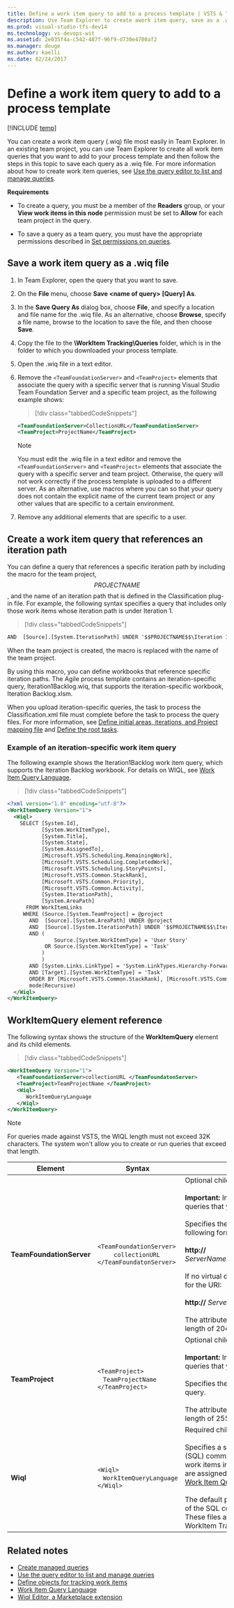 ```yaml
---
title: Define a work item query to add to a process template | VSTS & TFS
description: Use Team Explorer to create awork item query, save as a .wiq file, and add to a process template
ms.prod: visual-studio-tfs-dev14
ms.technology: vs-devops-wit
ms.assetid: 2e035f4a-c542-487f-96f9-d730e4700af2
ms.manager: douge
ms.author: kaelli
ms.date: 02/24/2017
---
```


# Define a work item query to add to a process template

[!INCLUDE [temp](../../../_shared/customization-phase-0-and-1-plus-version-header.md)]

<a name="top"></a> You can create a work item query (.wiq) file most easily in Team Explorer. In an existing team project, you can use Team Explorer to create all work item queries that you want to add to your process template and then follow the steps in this topic to save each query as a .wiq file. For more information about how to create work item queries, see [Use the query editor to list and manage queries](../../../track/using-queries.md).  
  
 **Requirements**  
  
-   To create a query, you must be a member of the **Readers** group, or your **View work items in this node** permission must be set to **Allow** for each team project in the query.  
  
-   To save a query as a team query, you must have the appropriate permissions described in [Set permissions on queries](../../../track/set-query-permissions.md).  
  
<a name="create"></a> 
##  Save a work item query as a .wiq file  
  
1.  In Team Explorer, open the query that you want to save.   
2.  On the **File** menu, choose **Save \<name of query> [Query] As**.    
3.  In the **Save Query As** dialog box, choose **File**, and specify a location and file name for the .wiq file. As an alternative, choose **Browse**, specify a file name, browse to the location to save the file, and then choose **Save**.    
4.  Copy the file to the **\WorkItem Tracking\Queries** folder, which is in the folder to which you downloaded your process template.    
5.  Open the .wiq file in a text editor.    
6.  Remove the `<TeamFoundationServer>` and `<TeamProject>` elements that associate the query with a specific server that is running Visual Studio Team Foundation Server and a specific team project, as the following example shows:  
  
    > [!div class="tabbedCodeSnippets"]
	```XML 
    <TeamFoundationServer>CollectionURL</TeamFoundationServer>  
    <TeamProject>ProjectName</TeamProject>  
    ```  
  
    > [!NOTE]  
    >  You must edit the .wiq file in a text editor and remove the `<TeamFoundationServer>` and `<TeamProject>` elements that associate the query with a specific server and team project. Otherwise, the query will not work correctly if the process template is uploaded to a different server. As an alternative, use macros where you can so that your query does not contain the explicit name of the current team project or any other values that are specific to a certain environment.  
  
7.  Remove any additional elements that are specific to a user.  
  

<a name="path"></a> 
##  Create a work item query that references an iteration path  
 You can define a query that references a specific iteration path by including the macro for the team project, $$PROJECTNAME$$, and the name of an iteration path that is defined in the Classification plug-in file. For example, the following syntax specifies a query that includes only those work items whose iteration path is under Iteration 1.  
  
> [!div class="tabbedCodeSnippets"]
```XML 
AND  [Source].[System.IterationPath] UNDER '$$PROJECTNAME$$\Iteration 1'  
```  
  
 When the team project is created, the macro is replaced with the name of the team project.  
  
 By using this macro, you can define workbooks that reference specific iteration paths. The Agile process template contains an iteration-specific query, Iteration1Backlog.wiq, that supports the iteration-specific workbook, Iteration Backlog.xlsm.  
  
 When you upload iteration-specific queries, the task to process the Classification.xml file must complete before the task to process the query files. For more information, see [Define initial areas, iterations, and Project mapping file](define-classification-plug-in.md) and [Define the root tasks](define-root-tasks-process-template-plug-in.md).  
  
<a name="iterationspecific"></a> 
###  Example of an iteration-specific work item query  
 The following example shows the Iteration1Backlog work item query, which supports the Iteration Backlog workbook. For details on WIQL, see [Work Item Query Language](../../../../collaborate/wiql-syntax.md).
  
> [!div class="tabbedCodeSnippets"]
```XML
<?xml version="1.0" encoding="utf-8"?>  
<WorkItemQuery Version="1">  
  <Wiql>  
    SELECT [System.Id],  
           [System.WorkItemType],  
           [System.Title],  
           [System.State],  
           [System.AssignedTo],  
           [Microsoft.VSTS.Scheduling.RemainingWork],  
           [Microsoft.VSTS.Scheduling.CompletedWork],  
           [Microsoft.VSTS.Scheduling.StoryPoints],  
           [Microsoft.VSTS.Common.StackRank],  
           [Microsoft.VSTS.Common.Priority],  
           [Microsoft.VSTS.Common.Activity],  
           [System.IterationPath],  
           [System.AreaPath]  
      FROM WorkItemLinks  
     WHERE (Source.[System.TeamProject] = @project   
       AND  [Source].[System.AreaPath] UNDER @project  
       AND  [Source].[System.IterationPath] UNDER '$$PROJECTNAME$$\Iteration 1'  
       AND (  
               Source.[System.WorkItemType] = 'User Story'   
            OR Source.[System.WorkItemType] = 'Task'  
           )  
           )  
       AND [System.Links.LinkType] = 'System.LinkTypes.Hierarchy-Forward'  
       AND [Target].[System.WorkItemType] = 'Task'  
       ORDER BY [Microsoft.VSTS.Common.StackRank], [Microsoft.VSTS.Common.Priority]  
       mode(Recursive)  
  </Wiql>  
</WorkItemQuery>  
```  
  
<a name="elements"></a> 
## WorkItemQuery element reference  
 The following syntax shows the structure of the **WorkItemQuery** element and its child elements.  
  
> [!div class="tabbedCodeSnippets"]
```XML 
<WorkItemQuery Version="1">  
   <TeamFoundationServer>collectionURL </TeamFoundatonServer>  
   <TeamProject>TeamProjectName </TeamProject>  
   <Wiql>  
      WorkItemQueryLanguage  
   </Wiql>  
</WorkItemQuery>  
```  
  
>[!NOTE]  
>For queries made against VSTS, the WIQL length must not exceed 32K characters. The system won't allow you to create or run queries that exceed that length.   

|Element|Syntax|Description|  
|-------------|------------|-----------------|  
|**TeamFoundationServer**|`<TeamFoundationServer>`<br />&nbsp;&nbsp;&nbsp;`   collectionURL`<br /> `</TeamFoundatonServer>`|Optional child element of **WorkItemQuery**.<br /><br /> **Important:** In general, you remove this element from queries that you add to process templates.<br /><br /> Specifies the URI of the team project collection in the following format:<br /><br /> **http://** *ServerName:Port/VirtualDirectoryName/CollectionName*<br /><br /> If no virtual directory is used, use the following format for the URI:<br /><br /> **http://** *ServerName:Port/CollectionName*<br /><br /> The attribute type is **ServerNameType** with a maximum length of 2047.|  
|**TeamProject**|`<TeamProject>`<br />&nbsp;&nbsp;&nbsp;`TeamProjectName`<br /> `</TeamProject>`|Optional child element of **WorkItemQuery**.<br /><br /> **Important:** In general, you remove this element from queries that you add to process templates.<br /><br /> Specifies the team project against which to run the query.<br /><br /> The attribute type is **ProjectNameType** with a maximum length of 255 characters.|  
|**Wiql**|`<Wiql>`<br />&nbsp;&nbsp;&nbsp;`WorkItemQueryLanguage`<br /> `</Wiql>`|Required child element of **WorkItemQuery**.<br /><br /> Specifies a sequence of Structured Query Language (SQL) commands that act as filter criteria to find a set of work items in a team project and return the values that are assigned to a set number of fields. For details, see [Work Item Query Language](../../../../collaborate/wiql-syntax.md). <br /><br /> The default process templates provide several examples of the SQL commands that the **Wiql** element supports. These files are located in the Queries folder of the WorkItem Tracking folder. |  
  
## Related notes   
-  [Create managed queries](../../../track/example-queries.md)  
-  [Use the query editor to list and manage queries](../../../track/using-queries.md)      
-  [Define objects for tracking work items](define-objects-track-work-items-plug-in.md)  
-  [Work Item Query Language](../../../../collaborate/wiql-syntax.md) 
-  [Wiql Editor, a Marketplace extension](https://marketplace.visualstudio.com/items?itemName=ottostreifel.wiql-editor)